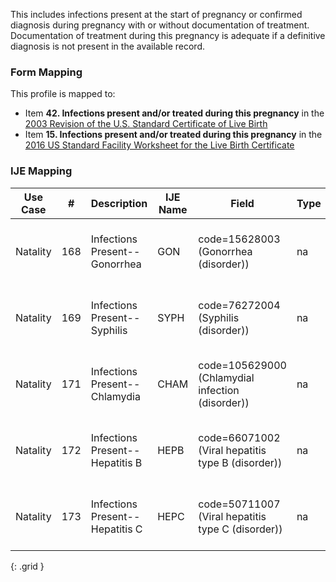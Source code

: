 This includes infections present at the start of pregnancy or confirmed diagnosis during pregnancy with or without documentation of treatment. Documentation of treatment during this pregnancy is adequate if a definitive diagnosis is not present in the available record.

### Form Mapping
This profile is mapped to:
 * Item **42. Infections present and/or treated during this pregnancy** in the [2003 Revision of the U.S. Standard Certificate of Live Birth](https://www.cdc.gov/nchs/data/dvs/birth11-03final-ACC.pdf)
 * Item **15. Infections present and/or treated during this pregnancy** in the [2016 US Standard Facility Worksheet for the Live Birth Certificate](https://www.cdc.gov/nchs/data/dvs/facility-worksheet-2016-508.pdf)

### IJE Mapping

| **Use Case** |  **#**   |  **Description**  | **IJE Name**  |  **Field**  |  **Type**  | **Value Set**  |
| :---------: | --------------- | ------------ | ------------- | ---------- | ---------- | -------------- |
| Natality | 168 | Infections Present--Gonorrhea | GON | code=15628003 (Gonorrhea (disorder)) |na |See [Note on missing data] |
| Natality | 169 | Infections Present--Syphilis | SYPH | code=76272004 (Syphilis (disorder)) |na |See [Note on missing data] |
| Natality | 171 | Infections Present--Chlamydia | CHAM | code=105629000 (Chlamydial infection (disorder)) |na |See [Note on missing data] |
| Natality | 172 | Infections Present--Hepatitis B | HEPB | code=66071002 (Viral hepatitis type B (disorder)) |na |See [Note on missing data] |
| Natality | 173 | Infections Present--Hepatitis C | HEPC | code=50711007 (Viral hepatitis type C (disorder)) |na |See [Note on missing data] |
{: .grid }
